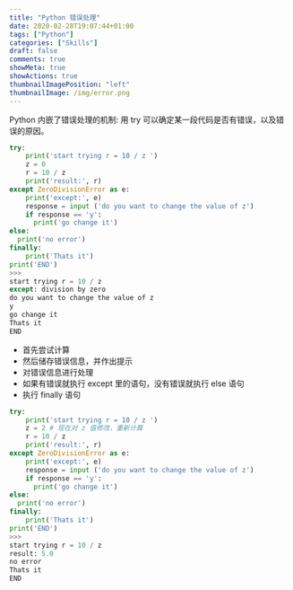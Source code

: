 ```yaml
---
title: "Python 错误处理"
date: 2020-02-28T19:07:44+01:00
tags: ["Python"]
categories: ["Skills"]
draft: false
comments: true
showMeta: true
showActions: true
thumbnailImagePosition: "left"
thumbnailImage: /img/error.png
---
```


Python 内嵌了错误处理的机制: <!--more-->用 try 可以确定某一段代码是否有错误，以及错误的原因。

```python
try:
    print('start trying r = 10 / z ')
    z = 0
    r = 10 / z
    print('result:', r)
except ZeroDivisionError as e:
    print('except:', e)
    response = input ('do you want to change the value of z')
    if response == 'y':
      print('go change it')
else:
  print('no error')
finally:
    print('Thats it')
print('END')
>>>
start trying r = 10 / z 
except: division by zero
do you want to change the value of z
y
go change it
Thats it
END
```

- 首先尝试计算
- 然后储存错误信息，并作出提示
- 对错误信息进行处理
- 如果有错误就执行 except 里的语句，没有错误就执行 else 语句
- 执行 finally 语句

```python
try:
    print('start trying r = 10 / z ')
    z = 2 # 现在对 z 值修改，重新计算
    r = 10 / z
    print('result:', r)
except ZeroDivisionError as e:
    print('except:', e)
    response = input ('do you want to change the value of z')
    if response == 'y':
      print('go change it')
else:
  print('no error')
finally:
    print('Thats it')
print('END')
>>>
start trying r = 10 / z 
result: 5.0
no error
Thats it
END
```
